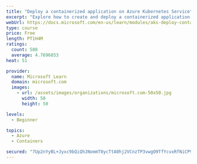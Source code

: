 ```yaml
---
title: "Deploy a containerized application on Azure Kubernetes Service"
excerpt: "Explore how to create and deploy a containerized application by using Azure Kubernetes Service declarative manifest files."
webUrl: https://docs.microsoft.com/en-us/learn/modules/aks-deploy-container-app/
type: course
price: Free
length: PT1H4M
ratings:
  count: 508
  average: 4.7696853
heat: 51

provider:
  name: Microsoft Learn
  domain: microsoft.com
  images:
    - url: /assets/images/organizations/microsoft.com-50x50.jpg
      width: 50
      height: 50

levels:
  - Beginner

topics:
  - Azure
  - Containers

secured: "7Up2nYyBL+Jyxc9bQiQhJNommT0ycTtA0hj2VCnzTP3vwgO9TfYcvxRfNiCP9mSwvSa4athGxh+ZCC7cth94Kt/Jc87KZUCi6Y/FEnhAoiJZPiV+GskCZxstpg3rqKSGilxks6Md9w3qUonM4YiR085Ogo4yeeJEVpEv1WaC+Ye9ffSrcG3K1C3eCuYw4Iu8X6DheOG8dLRxyD4QK0TinRd97eVaECdMbYptEuAr9Q8Rh1m+F3T2OqCXuaFamL6+WdCYIPmDhlqiI8eaGWjmhjSvVyOSECLlUneckkHpSiThtXP6jdjHPmQe03SvZEtwwzJWKkzXLYGNP/IEFGk0rR3YsAjME82dlxu8MVqmp7Yyj2BBFgc8Zh6M4tY38sztDgcKpPVk57ESOFBIopFFxCYiJ5E22dnbG5wEzyOVgX8=;aG8IAQ0M3PvABY3lukHCSQ=="
---
```



